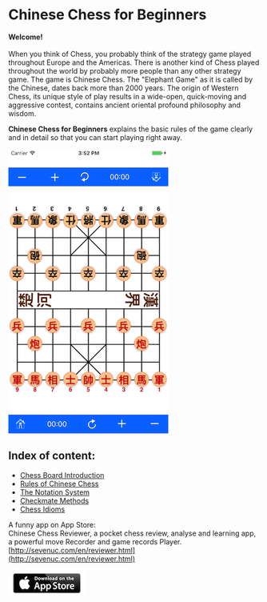# Chinese Chess for Beginners

**Welcome!** <br><br>
When you think of Chess, you probably think of the strategy game played throughout Europe and the Americas. There is another kind of Chess played throughout the world by probably more people than any other strategy game. The game is Chinese Chess. The "Elephant Game" as it is called by the Chinese, dates back more than 2000 years. The origin of Western Chess, its unique style of play results in a wide-open, quick-moving and aggressive contest, contains ancient oriental profound philosophy and wisdom.

**Chinese Chess for Beginners** explains the basic rules of the game clearly and in detail so that you can start playing right away.

![Chinese Chess Reviewer](images/blackchess.png)

Index of content:
------
* [Chess Board Introduction](board.md)
* [Rules of Chinese Chess](chess.md)
* [The Notation System](notation.md)
* [Checkmate Methods](checkmate.md)
* [Chess Idioms](idiom.md)

A funny app on App Store: <br>
Chinese Chess Reviewer, a pocket chess review, analyse and learning app, a powerful move Recorder and game records Player.
[http://sevenuc.com/en/reviewer.html](http://sevenuc.com/en/reviewer.html) <br><br>
[![appstore](images/appstore.png)](https://itunes.apple.com/WebObjects/MZStore.woa/wa/viewSoftware?id=1293135726&mt=8)

